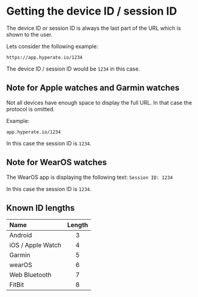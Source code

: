 # Getting the device ID / session ID

The device ID or session ID is always the last part of the URL which is shown to the user.

Lets consider the following example:

`https://app.hyperate.io/1234`

The device ID / session ID would be `1234` in this case.

## Note for Apple watches and Garmin watches

Not all devices have enough space to display the full URL. In that case the protocol is omitted.

Example:

`app.hyperate.io/1234`

In this case the session ID is `1234`.

## Note for WearOS watches

The WearOS app is displaying the following text: `Session ID: 1234`

In this case the session ID is `1234`.

## Known ID lengths

| Name              | Length |
| :---------------- | :----: |
| Android           |   3    |
| iOS / Apple Watch |   4    |
| Garmin            |   5    |
| wearOS            |   6    |
| Web Bluetooth     |   7    |
| FitBit            |   8    |
